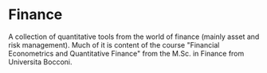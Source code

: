 # Finance

A collection of quantitative tools from the world of finance (mainly asset and risk management). 
Much of it is content of the course "Financial Econometrics and Quantitative Finance" from the M.Sc. in Finance from Universita Bocconi. 
